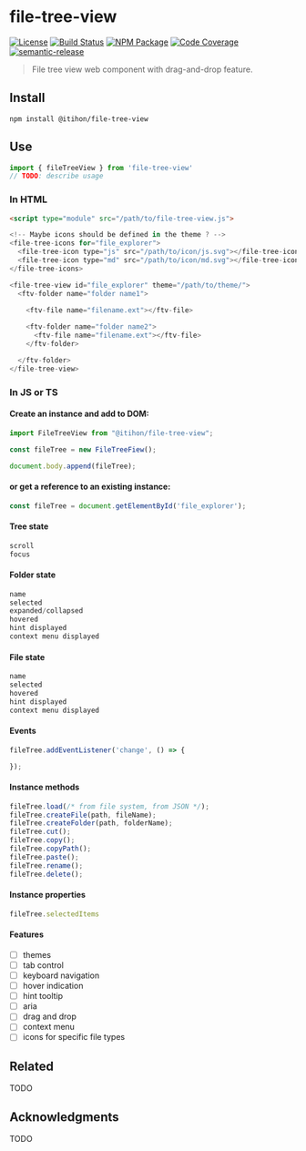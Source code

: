 # file-tree-view
[![License][]](https://opensource.org/licenses/ISC)
[![Build Status]](https://github.com/itihon/file-tree-view/actions/workflows/ci.yml)
[![NPM Package]](https://npmjs.org/package/file-tree-view)
[![Code Coverage]](https://codecov.io/gh/itihon/file-tree-view)
[![semantic-release]](https://github.com/semantic-release/semantic-release)

[License]: https://img.shields.io/badge/License-ISC-blue.svg
[Build Status]: https://github.com/itihon/file-tree-view/actions/workflows/ci.yml/badge.svg
[NPM Package]: https://img.shields.io/npm/v/file-tree-view.svg
[Code Coverage]: https://codecov.io/gh/itihon/file-tree-view/branch/master/graph/badge.svg
[semantic-release]: https://img.shields.io/badge/%20%20%F0%9F%93%A6%F0%9F%9A%80-semantic--release-e10079.svg

> File tree view web component with drag-and-drop feature.

## Install

``` shell
npm install @itihon/file-tree-view
```

## Use

``` typescript
import { fileTreeView } from 'file-tree-view'
// TODO: describe usage
```

### In HTML

``` html
<script type="module" src="/path/to/file-tree-view.js">

<!-- Maybe icons should be defined in the theme ? -->
<file-tree-icons for="file_explorer">
  <file-tree-icon type="js" src="/path/to/icon/js.svg"></file-tree-icon>
  <file-tree-icon type="md" src="/path/to/icon/md.svg"></file-tree-icon>
</file-tree-icons>

<file-tree-view id="file_explorer" theme="/path/to/theme/">
  <ftv-folder name="folder name1">
    
    <ftv-file name="filename.ext"></ftv-file>

    <ftv-folder name="folder name2">
      <ftv-file name="filename.ext"></ftv-file>
    </ftv-folder>

  </ftv-folder>
</file-tree-view>
```

### In JS or TS

#### Create an instance and add to DOM:

``` js
import FileTreeView from "@itihon/file-tree-view";

const fileTree = new FileTreeFiew();

document.body.append(fileTree);
```

#### or get a reference to an existing instance:

``` js
const fileTree = document.getElementById('file_explorer');
```

#### Tree state

``` js
scroll
focus
```

#### Folder state

``` js
name
selected
expanded/collapsed
hovered
hint displayed
context menu displayed
```

#### File state

``` js
name
selected
hovered
hint displayed
context menu displayed
```

#### Events

``` js
fileTree.addEventListener('change', () => {

});
```

#### Instance methods

``` js
fileTree.load(/* from file system, from JSON */);
fileTree.createFile(path, fileName);
fileTree.createFolder(path, folderName);
fileTree.cut();
fileTree.copy();
fileTree.copyPath();
fileTree.paste();
fileTree.rename();
fileTree.delete();
```

#### Instance properties

``` js
fileTree.selectedItems
```

#### Features

- [ ] themes
- [ ] tab control
- [ ] keyboard navigation
- [ ] hover indication
- [ ] hint tooltip
- [ ] aria
- [ ] drag and drop
- [ ] context menu
- [ ] icons for specific file types

## Related

TODO

## Acknowledgments

TODO
